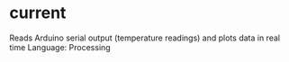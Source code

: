 current
=======
Reads Arduino serial output (temperature readings) and plots data in real time
Language: Processing
